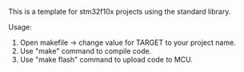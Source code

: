 This is a template for stm32f10x projects using the standard library.

Usage:
  1. Open makefile -> change value for TARGET to your project name.
  2. Use "make" command to compile code.
  3. Use "make flash" command to upload code to MCU. 
